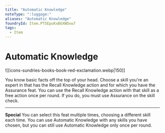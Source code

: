 ```yaml
---
title: "Automatic Knowledge"
noteType: ":luggage:"
aliases: "Automatic Knowledge"
foundryId: Item.PT5EpuKxBGXWDxw7
tags:
  - Item
---
```


# Automatic Knowledge
![[icons-sundries-books-book-red-exclamation.webp|150]]

You know basic facts off the top of your head. Choose a skill you're an expert in that has the Recall Knowledge action and for which you have the Assurance feat. You can use the Recall Knowledge action with that skill as a free action once per round. If you do, you must use Assurance on the skill check.

* * *

**Special** You can select this feat multiple times, choosing a different skill each time. You can use Automatic Knowledge with any skills you have chosen, but you can still use Automatic Knowledge only once per round.
